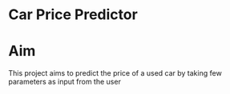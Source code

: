 # Car Price Predictor

# Aim
This project aims to predict the price of a used car by taking few parameters as input from the user
